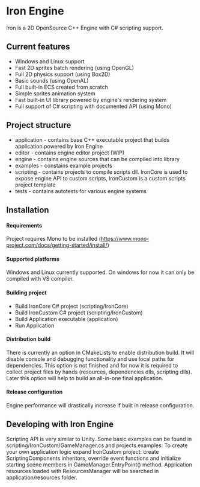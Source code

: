 # Iron Engine

Iron is a 2D OpenSource C++ Engine with C# scripting support.

## Current features
* Windows and Linux support
* Fast 2D sprites batch rendering (using OpenGL)
* Full 2D physics support (using Box2D)
* Basic sounds (using OpenAL)
* Full built-in ECS created from scratch
* Simple sprites animation system
* Fast built-in UI library powered by engine's rendering system
* Full support of C# scripting with documented API (using Mono)

## Project structure
* application - contains base C++ executable project that builds application powered by Iron Engine
* editor - contains engine editor project (WIP)
* engine - contains engine sources that can be compiled into library
* examples - constains example projects
* scripting - contains projects to compile scripts dll. IronCore is used to expose engine API to custom scripts, IronCustom is a custom scripts project template
* tests - contains autotests for various engine systems

## Installation
#### Requirements
Project requires Mono to be installed (https://www.mono-project.com/docs/getting-started/install/)
#### Supported platforms
Windows and Linux currently supported. On windows for now it can only be compiled with VS compiler.
#### Building project
* Build IronCore C# project (scripting/IronCore)
* Build IronCustom C# project (scripting/IronCustom)
* Build Application executable (application)
* Run Application
#### Distribution build
There is currently an option in CMakeLists to enable distribution build. It will disable console and debugging functionality and use local paths for dependencies. This option is not finished and for now it is required to collect project files by hands (resources, dependencies dlls, scripting dlls). Later this option will help to build an all-in-one final application.
#### Release configuration
Engine performance will drastically increase if built in release configuration.

## Developing with Iron Engine
Scripting API is very similar to Unity. Some basic examples can be found in scripting/IronCustom/GameManager.cs and projects examples.
To create your own application logic expand IronCustom project: create ScriptingComponents inheritors, override event functions and initialize starting scene members in GameManager.EntryPoint() method. Application resources loaded with ResourcesManager will be searched in application/resources folder.
